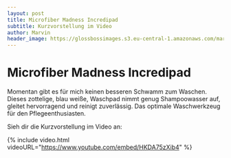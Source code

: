 ```yaml
---
layout: post
title: Microfiber Madness Incredipad
subtitle: Kurzvorstellung im Video
author: Marvin
header_image: https://glossbossimages.s3.eu-central-1.amazonaws.com/marvin/sonstige/microfiber_madness_incredipad.jpg
---
```

# Microfiber Madness Incredipad

Momentan gibt es für mich keinen besseren Schwamm zum Waschen. Dieses zottelige, blau weiße, Waschpad nimmt genug Shampoowasser auf, gleitet hervorragend und reinigt zuverlässig. Das optimale Waschwerkzeug für den Pflegeenthusiasten.

Sieh dir die Kurzvorstellung im Video an:

{% include video.html videoURL="https://www.youtube.com/embed/HKDA75zXib4" %}